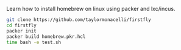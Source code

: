 Learn how to install homebrew on linux using packer and lxc/incus.

```bash
git clone https://github.com/taylormonacelli/firstfly
cd firstfly
packer init
packer build homebrew.pkr.hcl
time bash -e test.sh
```
